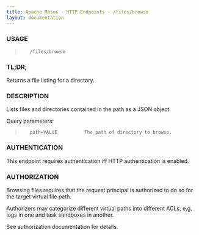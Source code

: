 ```yaml
---
title: Apache Mesos - HTTP Endpoints - /files/browse
layout: documentation
---
```

<!--- This is an automatically generated file. DO NOT EDIT! --->

### USAGE ###
>        /files/browse

### TL;DR; ###
Returns a file listing for a directory.

### DESCRIPTION ###
Lists files and directories contained in the path as
a JSON object.

Query parameters:

>        path=VALUE          The path of directory to browse.


### AUTHENTICATION ###
This endpoint requires authentication iff HTTP authentication is
enabled.

### AUTHORIZATION ###
Browsing files requires that the request principal is
authorized to do so for the target virtual file path.

Authorizers may categorize different virtual paths into
different ACLs, e.g. logs in one and task sandboxes in
another.

See authorization documentation for details.
